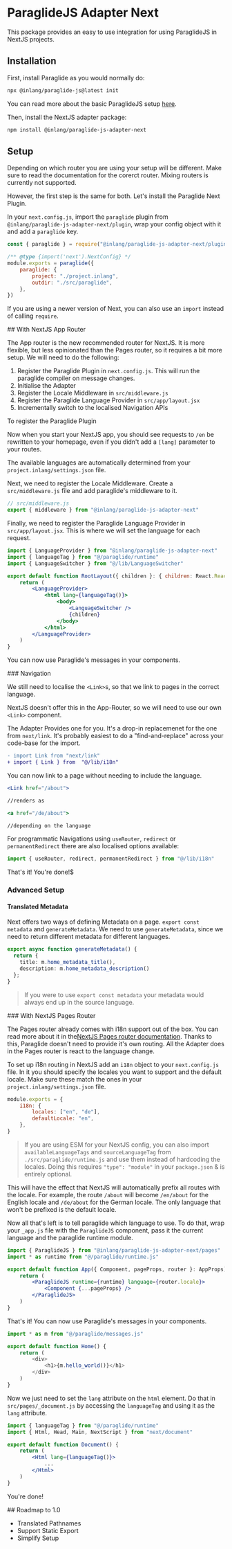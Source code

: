 # ParaglideJS Adapter Next

This package provides an easy to use integration for using ParaglideJS in NextJS projects.

## Installation

First, install Paraglide as you would normally do:

```bash
npx @inlang/paraglide-js@latest init
```

You can read more about the basic ParaglideJS setup [here](https://inlang.com/m/gerre34r/library-inlang-paraglideJs).

Then, install the NextJS adapter package:

```bash
npm install @inlang/paraglide-js-adapter-next
```

## Setup

Depending on which router you are using your setup will be different. Make sure to read the documentation for the corerct router. Mixing routers is currently not supported.

However, the first step is the same for both. Let's install the Paraglide Next Plugin. 

In your `next.config.js`, import the `paraglide` plugin from `@inlang/paraglide-js-adapter-next/plugin`, wrap your config object with it and add a `paraglide` key. 

```js
const { paraglide } = require("@inlang/paraglide-js-adapter-next/plugin")

/** @type {import('next').NextConfig} */
module.exports = paraglide({
    paraglide: {
        project: "./project.inlang",
        outdir: "./src/paraglide",
    },
})
```

If you are using a newer version of Next, you can also use an `import` instead of calling `require`. 

## With NextJS App Router

The App router is the new recommended router for NextJS. It is more flexible, but less opinionated than the Pages router, so it requires a bit more setup. We will need to do the following:

1. Register the Paraglide Plugin in `next.config.js`. This will run the paraglide compiler on message changes.
2. Initialise the Adapter
3. Register the Locale Middleware in `src/middleware.js`
4. Register the Paraglide Language Provider in `src/app/layout.jsx`
5. Incrementally switch to the localised Navigation APIs

To register the Paraglide Plugin 


Now when you start your NextJS app, you should see requests to `/en` be rewritten to your homepage, even if you didn't add a `[lang]` parameter to your routes. 

The available languages are automatically determined from your `project.inlang/settings.json` file.

Next, we need to register the Locale Middleware. Create a `src/middleware.js` file and add paraglide's middleware to it.

```js
// src/middleware.js
export { middleware } from "@inlang/paraglide-js-adapter-next"
```

Finally, we need to register the Paraglide Language Provider in `src/app/layout.jsx`. This is where we will set the language for each request.

```jsx
import { LanguageProvider } from "@inlang/paraglide-js-adapter-next"
import { languageTag } from "@/paraglide/runtime"
import { LanguageSwitcher } from "@/lib/LanguageSwitcher"

export default function RootLayout({ children }: { children: React.ReactNode }) {
	return (
		<LanguageProvider>
			<html lang={languageTag()}>
				<body>
					<LanguageSwitcher />
					{children}
				</body>
			</html>
		</LanguageProvider>
	)
}
```

You can now use Paraglide's messages in your components.

### Navigation

We still need to localise the `<Link>`s, so that we link to pages in the correct language. 

NextJS doesn't offer this in the App-Router, so we will need to use our own `<Link>` component. 

The Adapter Provides one for you. It's a drop-in replacemenet for the one from `next/link`. It's probably easiest to do a "find-and-replace" across your code-base for the import. 

```diff
- import Link from "next/link"
+ import { Link } from  "@/lib/i18n"
```

You can now link to a page without needing to include the language. 

```jsx
<Link href="/about">

//renders as

<a href="/de/about">

//depending on the language
```

For programmatic Navigations using `useRouter`, `redirect` or `permanentRedirect` there are also localised options available:

```ts
import { useRouter, redirect, permanentRedirect } from "@/lib/i18n"
```

That's it! You're done!$

### Advanced Setup

#### Translated Metadata

Next offers two ways of defining Metadata on a page. `export const metadata` and `generateMetadata`. We need to use `generateMetadata`, since we need to return different metadata for different languages.

```ts
export async function generateMetadata() {
  return {
    title: m.home_metadata_title(),
    description: m.home_metadata_description()
  };  
}
```

> If you were to use `export const metadata` your metadata would always end up in the source language. 

### With NextJS Pages Router

The Pages router already comes with i18n support out of the box. You can read more about it in the[NextJS Pages router documentation](https://nextjs.org/docs/advanced-features/i18n-routing). Thanks to this, Paraglide doesn't need to provide it's own routing. All the Adapter does in the Pages router is react to the language change.

To set up i18n routing in NextJS add an `i18n` object to your `next.config.js` file. In it you should specify the locales you want to support and the default locale. Make sure these match the ones in your `project.inlang/settings.json` file.

```js
module.exports = {
    i18n: {
        locales: ["en", "de"],
        defaultLocale: "en",
    },
}
```

> If you are using ESM for your NextJS config, you can also import `availableLanguageTags` and `sourceLanguageTag` from `./src/paraglide/runtime.js` and use them instead of hardcoding the locales. Doing this requires `"type": "module"` in your `package.json` & is entirely optional.

This will have the effect that NextJS will automatically prefix all routes with the locale. For example, the route `/about` will become `/en/about` for the English locale and `/de/about` for the German locale. The only language that won't be prefixed is the default locale.

Now all that's left is to tell paraglide which language to use. To do that, wrap your `_app.js` file with the `ParaglideJS` component, pass it the current language and the paraglide runtime module.

```jsx
import { ParaglideJS } from "@inlang/paraglide-js-adapter-next/pages"
import * as runtime from "@/paraglide/runtime.js"

export default function App({ Component, pageProps, router }: AppProps) {
	return (
		<ParaglideJS runtime={runtime} language={router.locale}>
			<Component {...pageProps} />
		</ParaglideJS>
	)
}
```

That's it! You can now use Paraglide's messages in your components.

```ts
import * as m from "@/paraglide/messages.js"

export default function Home() {
    return (
        <div>
            <h1>{m.hello_world()}</h1>
        </div>
    )
}
```

Now we just need to set the `lang` attribute on the `html` element. Do that in `src/pages/_document.js` by accessing the `languageTag` and using it as the `lang` attribute.

```jsx
import { languageTag } from "@/paraglide/runtime"
import { Html, Head, Main, NextScript } from "next/document"

export default function Document() {
	return (
		<Html lang={languageTag()}>
            ...
        </Html>
    )
}
```

You're done!

## Roadmap to 1.0
- Translated Pathnames
- Support Static Export
- Simplify Setup